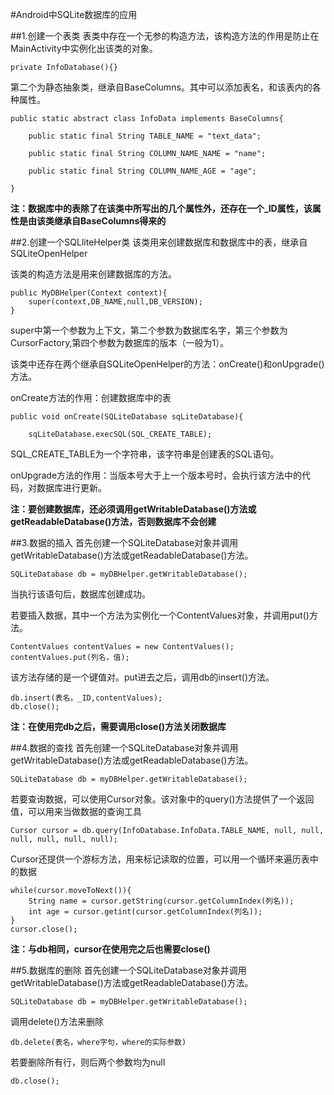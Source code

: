#Android中SQLite数据库的应用

##1.创建一个表类
表类中存在一个无参的构造方法，该构造方法的作用是防止在MainActivity中实例化出该类的对象。

	private InfoDatabase(){}

第二个为静态抽象类，继承自BaseColumns。其中可以添加表名，和该表内的各种属性。

	public static abstract class InfoData implements BaseColumns{

		public static final String TABLE_NAME = "text_data";

		public static final String COLUMN_NAME_NAME = "name";

		public static final String COLUMN_NAME_AGE = "age";

	}

**注：数据库中的表除了在该类中所写出的几个属性外，还存在一个_ID属性，该属性是由该类继承自BaseColumns得来的**

##2.创建一个SQLliteHelper类
该类用来创建数据库和数据库中的表，继承自SQLiteOpenHelper

该类的构造方法是用来创建数据库的方法。

	public MyDBHelper(Context context){
		super(context,DB_NAME,null,DB_VERSION);
	}

super中第一个参数为上下文，第二个参数为数据库名字，第三个参数为CursorFactory,第四个参数为数据库的版本（一般为1）。

该类中还存在两个继承自SQLiteOpenHelper的方法：onCreate()和onUpgrade()方法。

onCreate方法的作用：创建数据库中的表

	public void onCreate(SQLiteDatabase sqLiteDatabase){

		sqLiteDatabase.execSQL(SQL_CREATE_TABLE);

SQL_CREATE_TABLE为一个字符串，该字符串是创建表的SQL语句。

onUpgrade方法的作用：当版本号大于上一个版本号时，会执行该方法中的代码，对数据库进行更新。

**注：要创建数据库，还必须调用getWritableDatabase()方法或getReadableDatabase()方法，否则数据库不会创建**

##3.数据的插入
首先创建一个SQLiteDatabase对象并调用getWritableDatabase()方法或getReadableDatabase()方法。

	SQLiteDatabase db = myDBHelper.getWritableDatabase();

当执行该语句后，数据库创建成功。

若要插入数据，其中一个方法为实例化一个ContentValues对象，并调用put()方法。

	ContentValues contentValues = new ContentValues();
	contentValues.put(列名，值);

该方法存储的是一个键值对。put进去之后，调用db的insert()方法。

	db.insert(表名，_ID,contentValues);
	db.close();

**注：在使用完db之后，需要调用close()方法关闭数据库**

##4.数据的查找
首先创建一个SQLiteDatabase对象并调用getWritableDatabase()方法或getReadableDatabase()方法。

	SQLiteDatabase db = myDBHelper.getWritableDatabase();

若要查询数据，可以使用Cursor对象。该对象中的query()方法提供了一个返回值，可以用来当做数据的查询工具

	Cursor cursor = db.query(InfoDatabase.InfoData.TABLE_NAME, null, null, null, null, null, null);

Cursor还提供一个游标方法，用来标记读取的位置，可以用一个循环来遍历表中的数据

	while(cursor.moveToNext()){
		String name = cursor.getString(cursor.getColumnIndex(列名));
		int age = cursor.getint(cursor.getColumnIndex(列名));
	}
	cursor.close();

**注：与db相同，cursor在使用完之后也需要close()**

##5.数据库的删除
首先创建一个SQLiteDatabase对象并调用getWritableDatabase()方法或getReadableDatabase()方法。

	SQLiteDatabase db = myDBHelper.getWritableDatabase();

调用delete()方法来删除

	db.delete(表名，where字句，where的实际参数)

若要删除所有行，则后两个参数均为null
	
	db.close();
